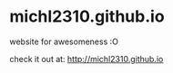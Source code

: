 michl2310.github.io
===================
website for awesomeness :O

check it out at:  http://michl2310.github.io
